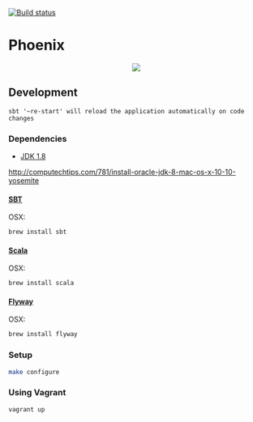 [![Build status](https://badge.buildkite.com/ec4187f1eca5250c9d56ac493896a8daf83e7aa7db1303f4bd.svg)](https://buildkite.com/foxcommerce/phoenix)

# Phoenix

<p align="center">
  <img src="http://images2.alphacoders.com/451/451370.jpg">
</p>

## Development

`sbt '~re-start' will reload the application automatically on code changes`

### Dependencies

- [JDK 1.8](http://www.oracle.com/technetwork/java/javase/downloads/jdk8-downloads-2133151.html)

http://computechtips.com/781/install-oracle-jdk-8-mac-os-x-10-10-yosemite

#### [SBT](http://www.scala-sbt.org/)

OSX:

```bash
brew install sbt
```

#### [Scala](http://www.scala-lang.org/)

OSX:

```bash
brew install scala
```

#### [Flyway](http://flywaydb.org/getstarted/)

OSX:

```bash
brew install flyway
```

### Setup

```bash
make configure
```

### Using Vagrant

```bash
vagrant up
```
